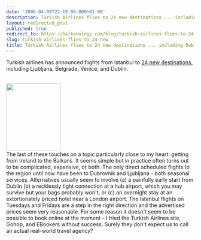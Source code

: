 ```yaml
---
date: '2006-04-09T22:19:00.000+01:00'
description: Turkish Airlines flies to 24 new destinations ... including Dublin
layout: redirected_post
published: true
redirect_to: https://balkanology.com/blog/turkish-airlines-flies-to-24-new/
slug: turkish-airlines-flies-to-24-new
title: Turkish Airlines flies to 24 new destinations ... including Dublin
---
```


Turkish airlines has announced flights from Istanbul to <a href="http://www.thy.com/en-INT/corporate/news/announcements/announcement.aspx?did=270">24 new destinations</a>, including Ljubljana, Belgrade, Venice, and Dublin.<br /><br /><div class="imageholder"><img alt="" border="0" height="180" src="http://www.balkanology.com/blog/images/istanbul2005_pict0030.jpg" width="145" /></div>The last of these touches on a topic particularly close to my heart: getting from Ireland to the Balkans. It seems simple but in practice often turns out to be complicated, expensive, or both. The only direct scheduled flights to the region until now have been to Dubrovnik and Ljubljana - both seasonal services. Alternatives usually seem to involve (a) a painfully early start from Dublin (b) a recklessly tight connection at a hub airport, which you may survive but your bags probably won't, or (c) an overnight stay at an extortionately priced hotel near a London airport. The Istanbul flights on Tuesdays and Fridays are a step in the right direction and the advertised prices seem very reasonable. For some reason it doesn't seem to be possible to book online at the moment - I tried the Turkish Airlines site, Gohop, and EBookers without success. Surely they don't expect us to call an actual real-world travel agency?